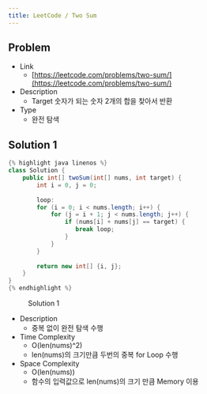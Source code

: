 ```yaml
---
title: LeetCode / Two Sum
---
```


## Problem

* Link
  * [https://leetcode.com/problems/two-sum/](https://leetcode.com/problems/two-sum/)
* Description
  * Target 숫자가 되는 숫자 2개의 합을 찾아서 반환
* Type
  * 완전 탐색

## Solution 1

```java {linenos=table}
{% highlight java linenos %}
class Solution {
    public int[] twoSum(int[] nums, int target) {
        int i = 0, j = 0;
        
        loop:
        for (i = 0; i < nums.length; i++) {
            for (j = i + 1; j < nums.length; j++) {
                if (nums[i] + nums[j] == target) {
                   break loop; 
                }
            }
        }
        
        return new int[] {i, j};
    }
}
{% endhighlight %}
```
<figure>
<figcaption class="caption">Solution 1</figcaption>
</figure>

* Description
  * 중복 없이 완전 탐색 수행
* Time Complexity
  * O(len(nums)^2)
  * len(nums)의 크기만큼 두번의 중복 for Loop 수행
* Space Complexity
  * O(len(nums))
  * 함수의 입력값으로 len(nums)의 크기 만큼 Memory 이용
